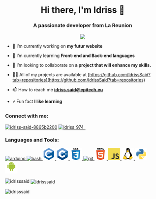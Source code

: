 <h1 align="center">Hi there, I'm Idriss 👋</h1>
<h3 align="center">A passionate developer from La Reunion</h3>

<p align="center">
    <img align="center" src="https://media.giphy.com/media/RbDKaczqWovIugyJmW/giphy.gif">
</p>

- 🔭 I’m currently working on **my futur website**

- 🌱 I’m currently learning **Front-end and Back-end languages**

- 👯 I’m looking to collaborate on **a project that will enhance my skills.**

- 👨‍💻 All of my projects are available at [https://github.com/IdrissSaid?tab=repositories](https://github.com/IdrissSaid?tab=repositories)

- 📫 How to reach me **idriss.said@epitech.eu**

- ⚡ Fun fact **I like learning**

<h3 align="left">Connect with me:</h3>
<p align="left">
<a href="https://linkedin.com/in/idriss-said-8865b2200" target="blank"><img align="center" src="https://raw.githubusercontent.com/rahuldkjain/github-profile-readme-generator/master/src/images/icons/Social/linked-in-alt.svg" alt="idriss-said-8865b2200" height="30" width="40" /></a>
<a href="https://instagram.com/idriss_974_" target="blank"><img align="center" src="https://raw.githubusercontent.com/rahuldkjain/github-profile-readme-generator/master/src/images/icons/Social/instagram.svg" alt="idriss_974_" height="30" width="40" /></a>
</p>

<h3 align="left">Languages and Tools:</h3>
<p align="left"> <a href="https://www.arduino.cc/" target="_blank" rel="noreferrer"> <img src="https://cdn.worldvectorlogo.com/logos/arduino-1.svg" alt="arduino" width="40" height="40"/> </a> <a href="https://www.gnu.org/software/bash/" target="_blank" rel="noreferrer"> <img src="https://www.vectorlogo.zone/logos/gnu_bash/gnu_bash-icon.svg" alt="bash" width="40" height="40"/> </a> <a href="https://www.cprogramming.com/" target="_blank" rel="noreferrer"> <img src="https://raw.githubusercontent.com/devicons/devicon/master/icons/c/c-original.svg" alt="c" width="40" height="40"/> </a> <a href="https://www.w3schools.com/cpp/" target="_blank" rel="noreferrer"> <img src="https://raw.githubusercontent.com/devicons/devicon/master/icons/cplusplus/cplusplus-original.svg" alt="cplusplus" width="40" height="40"/> </a> <a href="https://www.w3schools.com/css/" target="_blank" rel="noreferrer"> <img src="https://raw.githubusercontent.com/devicons/devicon/master/icons/css3/css3-original-wordmark.svg" alt="css3" width="40" height="40"/> </a> <a href="https://git-scm.com/" target="_blank" rel="noreferrer"> <img src="https://www.vectorlogo.zone/logos/git-scm/git-scm-icon.svg" alt="git" width="40" height="40"/> </a> <a href="https://www.w3.org/html/" target="_blank" rel="noreferrer"> <img src="https://raw.githubusercontent.com/devicons/devicon/master/icons/html5/html5-original-wordmark.svg" alt="html5" width="40" height="40"/> </a> <a href="https://developer.mozilla.org/en-US/docs/Web/JavaScript" target="_blank" rel="noreferrer"> <img src="https://raw.githubusercontent.com/devicons/devicon/master/icons/javascript/javascript-original.svg" alt="javascript" width="40" height="40"/> </a> <a href="https://www.linux.org/" target="_blank" rel="noreferrer"> <img src="https://raw.githubusercontent.com/devicons/devicon/master/icons/linux/linux-original.svg" alt="linux" width="40" height="40"/> </a> <a href="https://www.python.org" target="_blank" rel="noreferrer"> <img src="https://raw.githubusercontent.com/devicons/devicon/master/icons/python/python-original.svg" alt="python" width="40" height="40"/> </a> <a href="https://developer.android.com" target="_blank" rel="noreferrer"> <img src="https://raw.githubusercontent.com/devicons/devicon/master/icons/android/android-original-wordmark.svg" alt="android" width="40" height="40"/> </a></p>


<p><img align="left" src="https://github-readme-stats.vercel.app/api/top-langs?username=idrisssaid&show_icons=true&locale=en&layout=compact" alt="idrisssaid" /></p>

<p>&nbsp;<img align="center" src="https://github-readme-stats.vercel.app/api?username=idrisssaid&show_icons=true&locale=en" alt="idrisssaid" /></p>

<p><img align="center" src="https://github-readme-streak-stats.herokuapp.com/?user=idrisssaid&" alt="idrisssaid" /></p>
